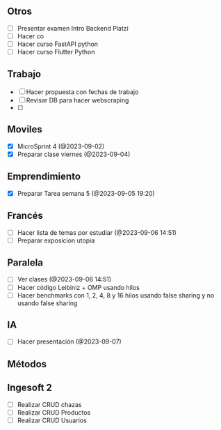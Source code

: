 ## Otros

- [ ] Presentar examen Intro Backend Platzi
- [ ] Hacer co
- [ ] Hacer curso FastAPI python
- [ ] Hacer curso Flutter Python

## Trabajo
- [ ] Hacer propuesta con fechas de trabajo
- [ ] Revisar DB para hacer webscraping
- [ ] 
## Moviles

- [x] MicroSprint 4 (@2023-09-02)
- [x] Preparar clase viernes (@2023-09-04)

## Emprendimiento


- [x] Preparar Tarea semana 5 (@2023-09-05 19:20)
## Francés

- [ ] Hacer lista de temas por estudiar (@2023-09-06 14:51)
- [ ] Preparar exposicion utopia
## Paralela

- [ ] Ver clases (@2023-09-06 14:51)
- [ ] Hacer código Leibiniz  + OMP usando hilos
- [ ] Hacer benchmarks con 1, 2, 4, 8 y 16 hilos usando false sharing y no usando false sharing
## IA
- [ ] Hacer presentación (@2023-09-07)
## Métodos

## Ingesoft 2

- [ ] Realizar CRUD chazas
- [ ] Realizar CRUD Productos
- [ ] Realizar CRUD Usuarios 